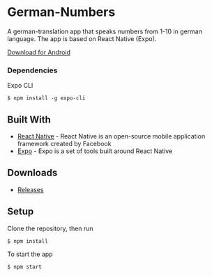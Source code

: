 # German-Numbers

A german-translation app that speaks numbers from 1-10 in german language. The app is based on React Native (Expo).

<a href="https://github.com/ramneek008/German-Numbers/releases/download/v1.0/germanNumber-82da96c725e142f99fe7d78f780ae577-signed.apk">Download for Android</a>

### Dependencies

Expo CLI

```
$ npm install -g expo-cli
```

## Built With

- [React Native](https://reactnative.dev/) - React Native is an open-source mobile application framework created by Facebook
- [Expo](https://expo.io/) - Expo is a set of tools built around React Native

## Downloads

- [Releases](https://github.com/ramneek008/German-Numbers/releases)

## Setup

Clone the repository, then run

```
$ npm install
```

To start the app

```
$ npm start
```

